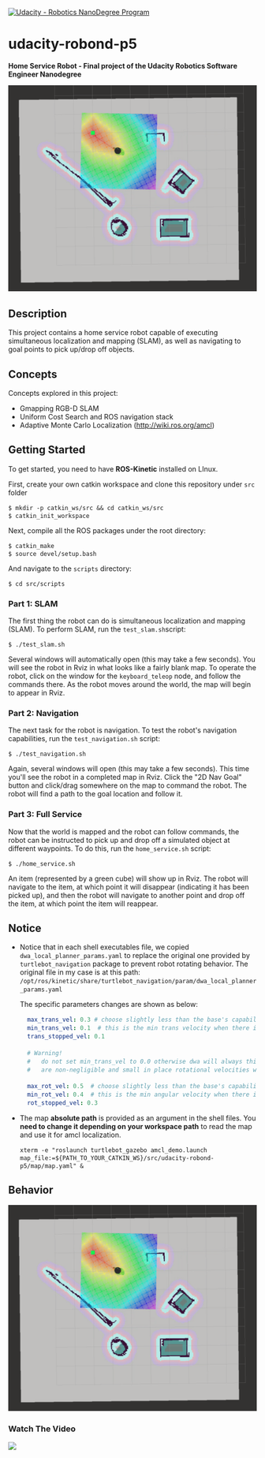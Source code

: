 [![Udacity - Robotics NanoDegree Program](https://camo.githubusercontent.com/0f51a1a655e13e62c95e95dfe5850bf2c20b1dd6/68747470733a2f2f73332d75732d776573742d312e616d617a6f6e6177732e636f6d2f756461636974792d726f626f746963732f45787472612b496d616765732f526f626f4e445f666c61672e706e67)](https://www.udacity.com/robotics)

# udacity-robond-p5

**Home Service Robot - Final project of the Udacity Robotics Software Engineer Nanodegree**

![Alt text](./docs/p1.png)

## Description

This project contains a home service robot capable of executing simultaneous localization and mapping (SLAM), as well as navigating to goal points to pick up/drop off objects.

## Concepts

Concepts explored in this project:

* Gmapping RGB-D SLAM
* Uniform Cost Search and ROS navigation stack
* Adaptive Monte Carlo Localization (http://wiki.ros.org/amcl)



## Getting Started

To get started, you need to have **ROS-Kinetic** installed on LInux.

First, create your own catkin workspace and clone this repository under `src`  folder

```shell
$ mkdir -p catkin_ws/src && cd catkin_ws/src
$ catkin_init_workspace
```

Next, compile all the ROS packages under the root directory: 

```shell
$ catkin_make
$ source devel/setup.bash
```

And navigate to the `scripts` directory:

```shell
$ cd src/scripts
```

### Part 1: SLAM

The first thing the robot can do is simultaneous localization and mapping (SLAM). To perform SLAM, run the `test_slam.sh`script:

```shell
$ ./test_slam.sh
```

Several windows will automatically open (this may take a few seconds). You will see the robot in Rviz in what looks like a fairly blank map. To operate the robot, click on the window for the `keyboard_teleop` node, and follow the commands there. As the robot moves around the world, the map will begin to appear in Rviz.

### Part 2: Navigation

The next task for the robot is navigation. To test the robot's navigation capabilities, run the `test_navigation.sh` script:

```shell
$ ./test_navigation.sh
```

Again, several windows will open (this may take a few seconds). This time you'll see the robot in a completed map in Rviz. Click the "2D Nav Goal" button and click/drag somewhere on the map to command the robot. The robot will find a path to the goal location and follow it.

### Part 3: Full Service

Now that the world is mapped and the robot can follow commands, the robot can be instructed to pick up and drop off a simulated object at different waypoints. To do this, run the `home_service.sh` script:

```shell
$ ./home_service.sh
```

An item (represented by a green cube) will show up in Rviz. The robot will navigate to the item, at which point it will disappear (indicating it has been picked up), and then the robot will navigate to another point and drop off the item, at which point the item will reappear.

## Notice 

- Notice that in each shell executables file, we copied `dwa_local_planner_params.yaml` to replace the original one provided by `turtlebot_navigation` package to prevent robot rotating behavior.  The original file in my case is at this path: `/opt/ros/kinetic/share/turtlebot_navigation/param/dwa_local_planner_params.yaml`

  The specific parameters changes are shown as below:

  ```yaml
    max_trans_vel: 0.3 # choose slightly less than the base's capability
    min_trans_vel: 0.1  # this is the min trans velocity when there is negligible rotational velocity
    trans_stopped_vel: 0.1
  
    # Warning!
    #   do not set min_trans_vel to 0.0 otherwise dwa will always think translational velocities
    #   are non-negligible and small in place rotational velocities will be created.
  
    max_rot_vel: 0.5  # choose slightly less than the base's capability
    min_rot_vel: 0.4  # this is the min angular velocity when there is negligible translational velocity
    rot_stopped_vel: 0.3
  ```

- The map **absolute path** is provided as an argument in the shell files. You **need to change it depending on your workspace path** to read the map and use it for amcl localization.

   ```shell
  xterm -e "roslaunch turtlebot_gazebo amcl_demo.launch map_file:=${PATH_TO_YOUR_CATKIN_WS}/src/udacity-robond-p5/map/map.yaml" &
   ```

  

## Behavior

 <img src = "./docs/p1.png">

### Watch The Video

[![](/home/markov/ning_docs/robond/catkin_ws_p5/src/udacity-robond-p5/docs/p2.png)](http://www.youtube.com/watch?v=00jgy8y_vRs "")

